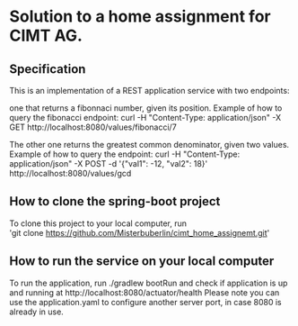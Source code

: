 # Solution to a home assignment for CIMT AG.

## Specification

This is an implementation of a REST application service with two endpoints:

one that returns a fibonnaci number, given its position.
Example of how to query the fibonacci endpoint:
curl -H "Content-Type: application/json" -X GET http://localhost:8080/values/fibonacci/7

The other one returns the greatest common denominator, given two values.
Example of how to query the endpoint:
curl -H "Content-Type: application/json" -X POST -d '{"val1": -12, "val2": 18}' http://localhost:8080/values/gcd

## How to clone the spring-boot project

To clone this project to your local computer, run  
'git clone https://github.com/Misterbuberlin/cimt_home_assignemt.git'

## How to run the service on your local computer
To run the application, run ./gradlew bootRun and check if application is up and running
at http://localhost:8080/actuator/health
Please note you can use the application.yaml to configure another server port, in case 8080 is already in use.
